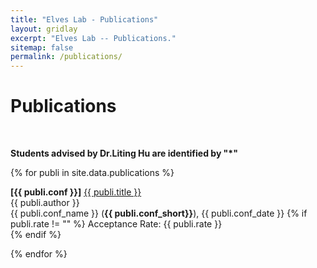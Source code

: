 ```yaml
---
title: "Elves Lab - Publications"
layout: gridlay
excerpt: "Elves Lab -- Publications."
sitemap: false
permalink: /publications/
---
```



# Publications

<p> &nbsp; </p>

<b>Students advised by Dr.Liting Hu are identified by "*"</b>

{% for publi in site.data.publications %}

  <b>[{{ publi.conf }}]</b> <a href="{{ publi.link }}">{{ publi.title }}</a><br />
  {{ publi.author }}<br />
  {{ publi.conf_name }} (<b>{{ publi.conf_short}}</b>), {{ publi.conf_date }}
  {% if publi.rate != "" %}
  Acceptance Rate: {{ publi.rate }} <br />
  {% endif %}

{% endfor %}
